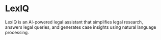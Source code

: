 # LexIQ
LexIQ is an AI-powered legal assistant that simplifies legal research, answers legal queries, and generates case insights using natural language processing.
